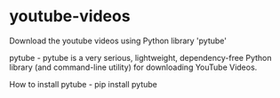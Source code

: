 # youtube-videos
Download the youtube videos using Python library 'pytube'

pytube - pytube is a very serious, lightweight, dependency-free Python library (and command-line utility) for downloading YouTube Videos.

How to install pytube - pip install pytube
